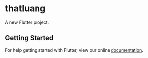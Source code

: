 # thatluang

A new Flutter project.

## Getting Started

For help getting started with Flutter, view our online
[documentation](https://flutter.io/).
